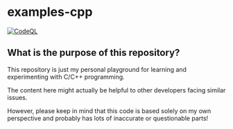 # examples-cpp

[![CodeQL](https://github.com/suzu-devworks/examples-cpp/actions/workflows/github-code-scanning/codeql/badge.svg)](https://github.com/suzu-devworks/examples-cpp/actions/workflows/github-code-scanning/codeql)

## What is the purpose of this repository?

This repository is just my personal playground for learning and experimenting with C/C++ programming.

The content here might actually be helpful to other developers facing similar issues.

However, please keep in mind that this code is based solely on my own perspective and probably has lots of inaccurate or questionable parts!
